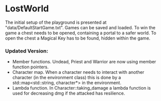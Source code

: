 # LostWorld

The initial setup of the playground is presented at "data/DefaultStartGame.txt". Games can be saved and loaded. To win the game a chest needs to be opened, 
containing a portal to a safer world. To open the chest a Magical Key has to be found, hidden within the game.

### Updated Version: ###

- Member functions. Undead, Priest and Warrior are now using member function pointers. 
- Character map. When a character needs to interact with another character (in the environment class) this is done by a std::map<std::string, character*> in the environment.
- Lambda function. In Character::taking_damage a lambda function is used for decreasing dmg if the attacked has resilience.

